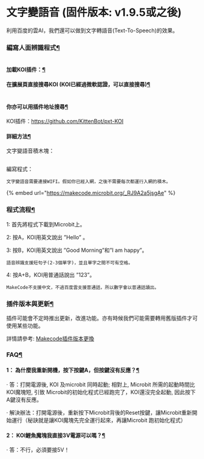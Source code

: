 # 文字變語音 (固件版本: v1.9.5或之後)

利用百度的雲AI，我們還可以做到文字轉語音(Text-To-Speech)的效果。

### 編寫人面辨識程式[¶](broken-reference)

<figure><img src="https://kittenbothk.readthedocs.io/en/latest/_images/mcbanner.png" alt=""><figcaption></figcaption></figure>

#### 加載KOI插件：[¶](broken-reference)

#### 在擴展頁直接搜尋KOI (KOI已經過微軟認證，可以直接搜尋)[¶](broken-reference)

<figure><img src="https://kittenbothk.readthedocs.io/en/latest/_images/koi_search.png" alt=""><figcaption></figcaption></figure>

#### 你亦可以用插件地址搜尋[¶](broken-reference)

KOI插件：https://github.com/KittenBot/pxt-KOI

#### 詳細方法[¶](broken-reference)

文字變語音積木塊：

<figure><img src="https://kittenbothk.readthedocs.io/en/latest/_images/13.png" alt=""><figcaption></figcaption></figure>

編寫程式：

```
文字變語音需要連接WIFI。假如你已經入網，之後不需要每次都運行入網的積木。
```

{% embed url="https://makecode.microbit.org/_RJ9A2a5jsgAe" %}

### 程式流程[¶](broken-reference)

1: 首先將程式下載到Microbit上。

2: 按A，KOI用英文說出 ”Hello” 。

3: 按B，KOI用英文說出 ”Good Morning”和”I am happy”。

```
語音辨識支援短句子(2-3個單字)，並且單字之間不可有空格。
```

4: 按A+B，KOI用普通話說出 ”123”。

```
MakeCode不支援中文，不過百度雲支援普通話，所以數字會以普通話讀出。
```

### 插件版本與更新[¶](broken-reference)

插件可能會不定時推出更新，改進功能。亦有時候我們可能需要轉用舊版插件才可使用某些功能。

詳情請參考: [Makecode插件版本更換](../../../ge-bian-cheng-ping-tai-jie-shao/makecode/makecodeextupdate.md)

### FAQ[¶](broken-reference)

#### 1： 為什麼我重新開機，按下按鍵A，但按鍵沒有反應？[¶](broken-reference)

· 答：打開電源後, KOI 及microbit 同時起動; 相對上, Microbit 所需的起動時間比KOI魔塊短, 引致 Microbit的初始化程式已經跑完了，KOI還沒完全起動, 因此按下A鍵沒有反應。

· 解決辦法：打開電源後，重新按下Microbit背後的Reset按鍵，讓Microbit重新開始運行（秘訣就是讓KOI魔塊先完全運行起來，再讓Microbit 跑初始化程式）

#### 2： KOI鯉魚魔塊我直接3V電源可以嗎？[¶](broken-reference)

· 答：不行，必須要接5V！
